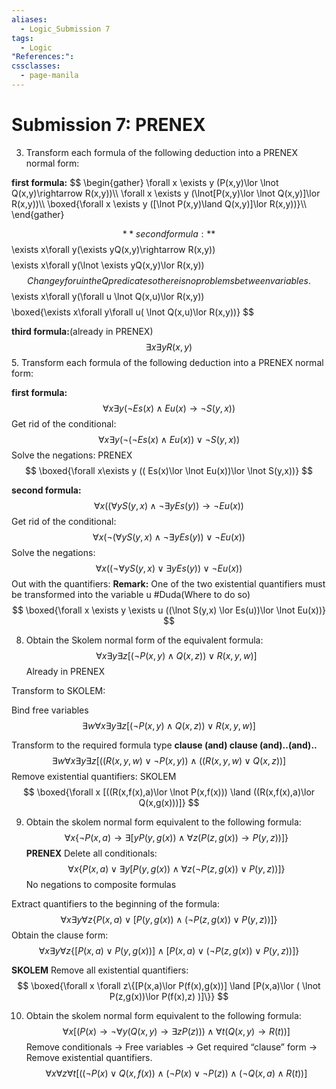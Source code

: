 ```yaml
---
aliases:
  - Logic_Submission 7
tags:
  - Logic
"References:": 
cssclasses:
  - page-manila
---
```

# Submission 7: PRENEX

3.  Transform each formula of the following deduction into a PRENEX normal form:

**first formula:**
$$
\begin{gather}
\forall x \exists y (P(x,y)\lor \lnot Q(x,y)\rightarrow R(x,y))\\\\
\forall x \exists y (\lnot[P(x,y)\lor \lnot Q(x,y)]\lor R(x,y))\\\\
\boxed{\forall x \exists y ([\lnot P(x,y)\land  Q(x,y)]\lor R(x,y))}\\\\
\end{gather}

$$
**second formula:**
$$
\exists x\forall y(\exists yQ(x,y)\rightarrow R(x,y))
$$
$$
\exists x\forall y(\lnot \exists yQ(x,y)\lor R(x,y))
$$
Change y for u in the Q predicate so there is no problems between variables.
$$
\exists x\forall y(\forall u \lnot Q(x,u)\lor R(x,y))
$$
$$
\boxed{\exists x\forall y\forall u( \lnot Q(x,u)\lor R(x,y))}
$$

**third formula:**(already in PRENEX)
$$
\exists x \exists y R(x,y)
$$
5. Transform each formula of the following deduction into a PRENEX normal form:

**first formula:**
$$
\forall x \exists y(\lnot Es(x)\land Eu(x) \rightarrow \lnot S(y,x))
$$
Get rid of the conditional:
$$
\forall x\exists y (\lnot(\lnot Es(x)\land Eu(x))\lor \lnot S(y,x))
$$
Solve the negations: PRENEX 
$$
\boxed{\forall x\exists y (( Es(x)\lor \lnot Eu(x))\lor \lnot S(y,x))}
$$

**second formula:**
$$
\forall x ((\forall y S(y,x) \land \lnot \exists yEs(y))\rightarrow \lnot Eu(x))
$$
Get rid of the conditional:
$$
\forall x (\lnot(\forall y S(y,x) \land \lnot \exists yEs(y))\lor \lnot Eu(x))
$$
Solve the negations:
$$
\forall x ((\lnot\forall y S(y,x) \lor  \exists yEs(y))\lor \lnot Eu(x))
$$
Out with the quantifiers: **Remark:** One of the two existential quantifiers must be transformed into the variable u #Duda(Where to do so)
$$
\boxed{\forall x \exists y \exists u ((\lnot  S(y,x) \lor  Es(u))\lor \lnot Eu(x))}
$$


8. Obtain the Skolem normal form of the equivalent formula: 
$$
\forall x \exists y \exists z [(\lnot P(x,y)\land Q(x,z))\lor R(x,y,w)]
$$
Already in PRENEX

Transform to SKOLEM:

Bind free variables
$$
\exists w\forall x \exists y \exists z [(\lnot P(x,y)\land Q(x,z))\lor R(x,y,w)]
$$


Transform to the required formula type **clause (and) clause (and)..(and)..**
$$
\exists w\forall x \exists y \exists z [((R(x,y,w)\lor \lnot P(x,y)) \land ((R(x,y,w)\lor Q(x,z))]
$$
Remove existential quantifiers: SKOLEM
$$
\boxed{\forall x [((R(x,f(x),a)\lor \lnot P(x,f(x))) \land ((R(x,f(x),a)\lor Q(x,g(x)))]}
$$

9. Obtain the skolem normal form equivalent to the following formula: 
$$
\forall x \{\lnot P(x,a)\rightarrow \exists[ yP(y,g(x))\land \forall z (P(z,g(x)) \rightarrow P(y,z))]\}
$$
**PRENEX**
Delete all conditionals: 
$$
\forall x \{ P(x,a)\lor \exists y[ P(y,g(x))\land \forall z (\lnot P(z,g(x)) \lor P(y,z))]\}
$$
No negations to composite formulas 

Extract quantifiers to the beginning of the formula:
$$
\forall x \exists y \forall z\{ P(x,a)\lor [P(y,g(x))\land  (\lnot P(z,g(x)) \lor P(y,z))]\}
$$
Obtain the clause form:
$$
\forall x \exists y \forall z\{[P(x,a)\lor P(y,g(x))] \land [P(x,a)\lor ( \lnot P(z,g(x))\lor P(y,z) )]\}
$$

**SKOLEM**
Remove all existential quantifiers:
$$
\boxed{\forall x \forall z\{[P(x,a)\lor P(f(x),g(x))] \land [P(x,a)\lor ( \lnot P(z,g(x))\lor P(f(x),z) )]\}}
$$

10. Obtain the skolem normal form equivalent to the following formula:
$$
\forall x [(P(x)\rightarrow \lnot \forall y (Q(x,y)\rightarrow \exists zP(z))) \land \forall t(Q(x,y)\rightarrow R(t))]
$$
Remove conditionals → Free variables → Get required “clause” form → Remove existential quantifiers.
$$
\forall x\forall z \forall t[((\lnot P(x)\lor Q(x,f(x))\land (\lnot P(x) \lor \lnot P(z)) \land (\lnot Q(x,a)\land R(t))]
$$